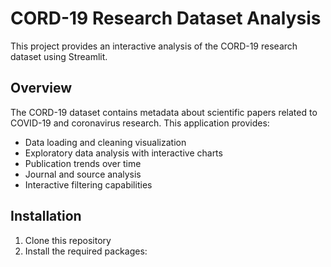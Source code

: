 # CORD-19 Research Dataset Analysis

This project provides an interactive analysis of the CORD-19 research dataset using Streamlit.

## Overview

The CORD-19 dataset contains metadata about scientific papers related to COVID-19 and coronavirus research. This application provides:

- Data loading and cleaning visualization
- Exploratory data analysis with interactive charts
- Publication trends over time
- Journal and source analysis
- Interactive filtering capabilities

## Installation

1. Clone this repository
2. Install the required packages: